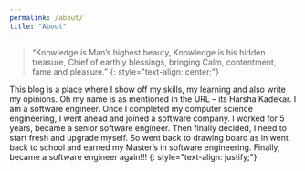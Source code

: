 ```yaml
---
permalink: /about/
title: "About"
---
```


>“Knowledge is Man’s highest beauty,
>Knowledge is his hidden treasure,
>Chief of earthly blessings, bringing
>Calm, contentment, fame and pleasure.”
{: style="text-align: center;"}

This blog is a place where I show off my skills, my learning and also write my opinions. Oh my name is as mentioned in the URL – its Harsha Kadekar. I am a software engineer. Once I completed my computer science engineering, I went ahead and joined a software company. I worked for 5 years, became a senior software engineer. Then finally decided, I need to start fresh and upgrade myself. So went back to drawing board as in went back to school and earned my Master’s in software engineering. Finally, became a software engineer again!!!
{: style="text-align: justify;"}
